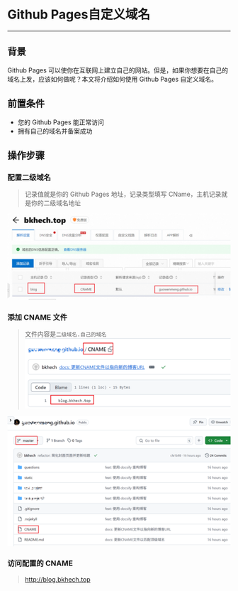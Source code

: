 # Github Pages自定义域名

- - -
## 背景
Github Pages 可以使你在互联网上建立自己的网站。但是，如果你想要在自己的域名上发，应该如何做呢？本文将介绍如何使用 Github Pages 自定义域名。

## 前置条件
- 您的 Github Pages 能正常访问
- 拥有自己的域名并备案成功

## 操作步骤
### 配置二级域名

   > 记录值就是你的 Github Pages 地址，记录类型填写 CName，主机记录就是你的二级域名地址

![image-20241017102456074](https://raw.githubusercontent.com/guowenmeng/wodkshje/main/wm2024/10/17/20241017102456.png)

### 添加 CNAME 文件

   > 文件内容是`二级域名.自己的域名`
   > ![image-20241017102932015](https://raw.githubusercontent.com/guowenmeng/wodkshje/main/wm2024/10/17/20241017102932.png)

![image-20241017102750194](https://raw.githubusercontent.com/guowenmeng/wodkshje/main/wm2024/10/17/20241017102750.png)
### 访问配置的 CNAME

   > http://blog.bkhech.top
